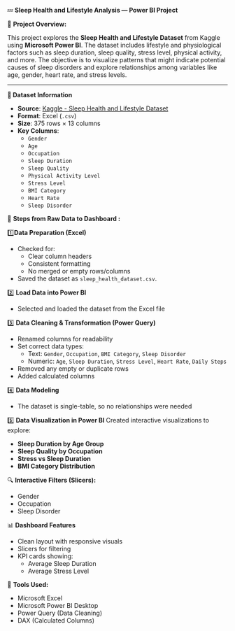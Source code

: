 💤 **Sleep Health and Lifestyle Analysis — Power BI Project**

📌 **Project Overview:**

This project explores the **Sleep Health and Lifestyle Dataset** from Kaggle using **Microsoft Power BI**. The dataset includes lifestyle and physiological factors such as sleep duration, sleep quality, stress level, physical activity, and more. The objective is to visualize patterns that might indicate potential causes of sleep disorders and explore relationships among variables like age, gender, heart rate, and stress levels.

---

**📁 Dataset Information**

- **Source**: [Kaggle - Sleep Health and Lifestyle Dataset](https://www.kaggle.com/datasets)
- **Format**: Excel (`.csv`)
- **Size**: 375 rows × 13 columns
- **Key Columns**:
  - `Gender`
  - `Age`
  - `Occupation`
  - `Sleep Duration`
  - `Sleep Quality`
  - `Physical Activity Level`
  - `Stress Level`
  - `BMI Category`
  - `Heart Rate`
  - `Sleep Disorder`


🧭 **Steps from Raw Data to Dashboard :**

1️⃣**Data Preparation (Excel)**
- Checked for:
  - Clear column headers
  - Consistent formatting
  - No merged or empty rows/columns
- Saved the dataset as `sleep_health_dataset.csv`.


2️⃣ **Load Data into Power BI**
- Selected and loaded the dataset from the Excel file
  

3️⃣ **Data Cleaning & Transformation (Power Query)**
- Renamed columns for readability
- Set correct data types:
  - Text: `Gender`, `Occupation`, `BMI Category`, `Sleep Disorder`
  - Numeric: `Age`, `Sleep Duration`, `Stress Level`, `Heart Rate`, `Daily Steps`
- Removed any empty or duplicate rows
- Added calculated columns

4️⃣ **Data Modeling**
- The dataset is single-table, so no relationships were needed

5️⃣ **Data Visualization in Power BI**
Created interactive visualizations to explore:
- **Sleep Duration by Age Group**
- **Sleep Quality by Occupation**
- **Stress vs Sleep Duration**
- **BMI Category Distribution**

🔍 **Interactive Filters (Slicers):**
- Gender
- Occupation
- Sleep Disorder


📊 **Dashboard Features**
- Clean layout with responsive visuals
- Slicers for filtering
- KPI cards showing:
  - Average Sleep Duration
  - Average Stress Level

📌 **Tools Used:**
- Microsoft Excel
- Microsoft Power BI Desktop
- Power Query (Data Cleaning)
- DAX (Calculated Columns)
